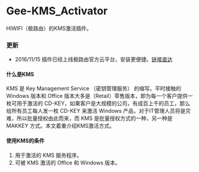 # Gee-KMS_Activator
HIWIFI（极路由）的KMS激活插件。
### 更新

+ 2016/11/15 插件已经上线极路由官方云平台，安装更便捷。[链接直达](https://app.hiwifi.com/plugin?sid=438262738)

#### 什么是KMS

KMS 是 Key Management Service （密钥管理服务） 的缩写。平时接触的 Windows 版本和 Office 版本大多是（Retail）零售版本，即为每一个客户提供一枚可用于激活的 CD-KEY，如果客户是大规模的公司，有成百上千的员工，那么给所有员工每人发一枚 CD-KEY 来激活 Windows 产品，对于IT管理人员将是灾难，所以批量授权由此而来，而 KMS 是批量授权方式的一种，另一种是 MAKKEY 方式。本文着重介绍KMS激活方式。

#### 使用KMS的条件

1. 用于激活的 KMS 服务程序。
2. 可被 KMS 激活的 Office 和 Windows 版本。
